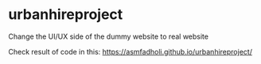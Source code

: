# urbanhireproject
Change the UI/UX side of the dummy website to real website

Check result of code in this: https://asmfadholi.github.io/urbanhireproject/ 
